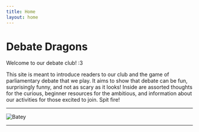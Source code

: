 ```yaml
---
title: Home
layout: home
---
```


# Debate Dragons
Welcome to our debate club! :3

This site is meant to introduce readers to our club and the game of parliamentary debate that we play. It aims to show that debate can be fun, surprisingly funny, and not as scary as it looks! Inside are assorted thoughts for the curious, beginner resources for the ambitious, and information about our activities for those excited to join. Spit fire!

----

![Batey](/debate-dragons/assets/images/batey.webp)

----

[Just the Docs]: https://just-the-docs.github.io/just-the-docs/
[GitHub Pages]: https://docs.github.com/en/pages
[README]: https://github.com/just-the-docs/just-the-docs-template/blob/main/README.md
[Jekyll]: https://jekyllrb.com
[GitHub Pages / Actions workflow]: https://github.blog/changelog/2022-07-27-github-pages-custom-github-actions-workflows-beta/
[use this template]: https://github.com/just-the-docs/just-the-docs-template/generate
